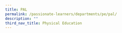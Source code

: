 ```yaml
---
title: PAL
permalink: /passionate-learners/departments/pe/pal/
description: ""
third_nav_title: Physical Education
---
```


